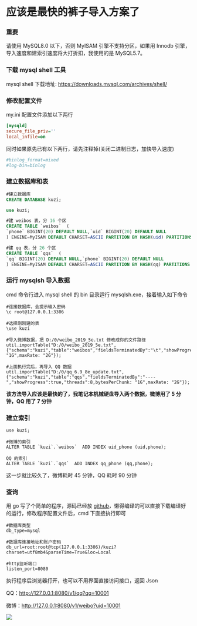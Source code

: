 # 应该是最快的裤子导入方案了

### 重要

请使用 MySQL8.0 以下，否则 MyISAM 引擎不支持分区，如果用 Innodb 引擎，导入速度和建索引速度将大打折扣，我使用的是 MySQL5.7。

### 下载 mysql shell 工具

mysql shell 下载地址: https://downloads.mysql.com/archives/shell/ 

### 修改配置文件

my.ini 配置文件添加以下两行

```ini
[mysqld]
secure_file_priv=''
local_infile=on
```

同时如果原先已有以下两行，请先注释掉(关闭二进制日志，加快导入速度)

```ini
#binlog_format=mixed
#log-bin=binlog
```

### 建立数据库和表 

```sql
#建立数据库
CREATE DATABASE kuzi;

use kuzi;

#建 weibos 表，分 16 个区
CREATE TABLE `weibos`  (
`phone` BIGINT(20) DEFAULT NULL,`uid` BIGINT(20) DEFAULT NULL
) ENGINE=MyISAM DEFAULT CHARSET=ASCII PARTITION BY HASH(uid) PARTITIONS 16;

#建 qq 表，分 26 个区
CREATE TABLE `qqs`  (
`qq` BIGINT(20) DEFAULT NULL,`phone` BIGINT(20) DEFAULT NULL
) ENGINE=MyISAM DEFAULT CHARSET=ASCII PARTITION BY HASH(qq) PARTITIONS 26;
```

### 运行 mysqlsh 导入数据

cmd 命令行进入 mysql shell 的 bin 目录运行  mysqlsh.exe，接着输入如下命令

```
#连接数据库，会提示输入密码
\c root@127.0.0.1:3306

#选择刚刚建的表
\use kuzi

#导入微博数据，把 D:/0/weibo_2019_5e.txt 修改成你的文件路径
util.importTable("D:/0/weibo_2019_5e.txt",{"schema":"kuzi","table":"weibos","fieldsTerminatedBy":"\t","showProgress":true,"threads":8,bytesPerChunk: "1G",maxRate: "2G"});

#上面执行完后，再导入 QQ 数据
util.importTable("D:/0/qq_6.9_8e_update.txt",{"schema":"kuzi","table":"qqs","fieldsTerminatedBy":"----","showProgress":true,"threads":8,bytesPerChunk: "1G",maxRate: "2G"});
```

**该方法导入应该是最快的了，我笔记本机械硬盘导入两个数据，微博用了 5 分钟，QQ 用了 7 分钟**

### 建立索引

```
use kuzi;

#微博的索引
ALTER TABLE `kuzi`.`weibos`  ADD INDEX uid_phone (uid,phone);

QQ 的索引
ALTER TABLE `kuzi`.`qqs`  ADD INDEX qq_phone (qq,phone);
```

这一步就比较久了，微博耗时 45 分钟，QQ 耗时 90 分钟

### 查询

用 go 写了个简单的程序，源码已经放 [github](https://github.com/JuchiaLu/kuzi)，懒得编译的可以直接下载编译好的运行，修改程序配置文件后，cmd 下直接执行即可

```
#数据库类型
db_type=mysql

#数据库连接地址和账户密码
db_url=root:root@tcp(127.0.0.1:3306)/kuzi?charset=utf8mb4&parseTime=True&loc=Local

#http监听端口
listen_port=8080
```

执行程序后浏览器打开，也可以不用界面直接访问接口，返回 Json

QQ：http://127.0.0.1:8080/v1/qq?qq=10001

微博：http://127.0.0.1:8080/v1/weibo?uid=10001

![](https://raw.githubusercontent.com/JuchiaLu/kuzi/main/images/readme1.gif)

